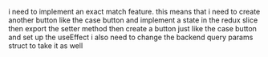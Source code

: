 i need to implement an exact match feature. this means that i need to create another button like the case button and implement a state in the redux slice
then export the setter method
then create a button just like the case button and set up the useEffect
i also need to change the backend query params struct to take it as well
